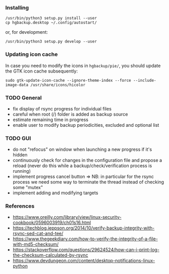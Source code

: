 ### Installing

    /usr/bin/python3 setup.py install --user
    cp hgbackup.desktop ~/.config/autostart/

or, for development:

    /usr/bin/python3 setup.py develop --user

### Updating icon cache

In case you need to modify the icons in `hgbackup/pie/`, you should update the GTK icon
cache subsequently:

    sudo gtk-update-icon-cache --ignore-theme-index --force --include-image-data /usr/share/icons/hicolor

### TODO General
- fix display of rsync progress for individual files
- careful when root (/) folder is added as backup source
- estimate remaining time in progress
- enable user to modify backup periodicities, excluded and optional list

### TODO GUI
- do not "refocus" on window when launching a new progress if it's hidden
- continuously check for changes in the configuration file and propose a reload
  (never do this while a backup/check/verification process is running)
- implement progress cancel button
  => NB: in particular for the rsync process we need some way to terminate the
  thread instead of checking some "mutex"
- implement adding and modifying targets

### References
- https://www.oreilly.com/library/view/linux-security-cookbook/0596003919/ch01s16.html
- https://techblog.jeppson.org/2014/10/verify-backup-integrity-with-rsync-sed-cat-and-tee/
- https://www.thegeekdiary.com/how-to-verify-the-integrity-of-a-file-with-md5-checksum/
- https://stackoverflow.com/questions/29624524/how-can-i-print-log-the-checksum-calculated-by-rsync
- https://www.devdungeon.com/content/desktop-notifications-linux-python